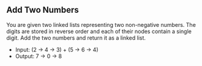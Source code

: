 ## Add Two Numbers

You are given two linked lists representing two non-negative numbers. The digits are stored in reverse order and each of their nodes contain a single digit. Add the two numbers and return it as a linked list.

* Input: (2 -> 4 -> 3) + (5 -> 6 -> 4)
* Output: 7 -> 0 -> 8
